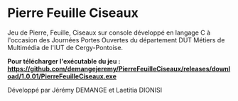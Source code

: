# Pierre Feuille Ciseaux

Jeu de Pierre, Feuille, Ciseaux sur console développé en langage C à l'occasion des Journées Portes Ouvertes du département DUT Métiers de Multimédia de l'IUT de Cergy-Pontoise.

**Pour télécharger l'exécutable du jeu : https://github.com/demangejeremy/PierreFeuilleCiseaux/releases/download/1.0.01/PierreFeuilleCiseaux.exe**

Développé par Jérémy DEMANGE et Laetitia DIONISI
